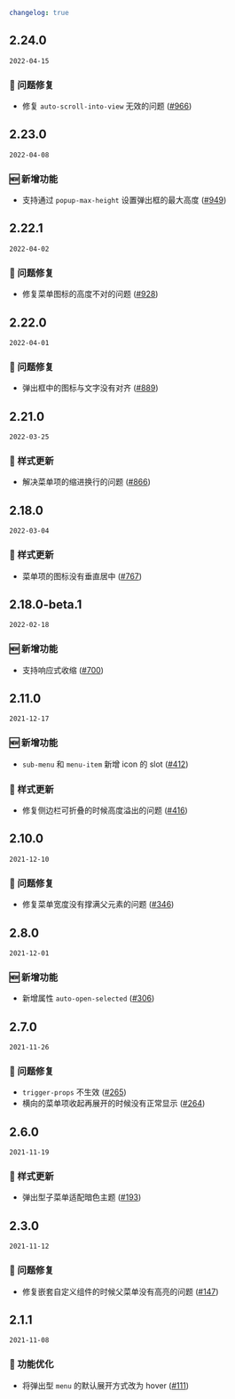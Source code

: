 ```yaml
changelog: true
```

## 2.24.0

`2022-04-15`

### 🐛 问题修复

- 修复 `auto-scroll-into-view` 无效的问题 ([#966](https://github.com/arco-design/arco-design-vue/pull/966))


## 2.23.0

`2022-04-08`

### 🆕 新增功能

- 支持通过 `popup-max-height` 设置弹出框的最大高度 ([#949](https://github.com/arco-design/arco-design-vue/pull/949))


## 2.22.1

`2022-04-02`

### 🐛 问题修复

- 修复菜单图标的高度不对的问题 ([#928](https://github.com/arco-design/arco-design-vue/pull/928))


## 2.22.0

`2022-04-01`

### 🐛 问题修复

- 弹出框中的图标与文字没有对齐 ([#889](https://github.com/arco-design/arco-design-vue/pull/889))


## 2.21.0

`2022-03-25`

### 💅 样式更新

- 解决菜单项的缩进换行的问题 ([#866](https://github.com/arco-design/arco-design-vue/pull/866))


## 2.18.0

`2022-03-04`

### 💅 样式更新

- 菜单项的图标没有垂直居中 ([#767](https://github.com/arco-design/arco-design-vue/pull/767))


## 2.18.0-beta.1

`2022-02-18`

### 🆕 新增功能

- 支持响应式收缩 ([#700](https://github.com/arco-design/arco-design-vue/pull/700))


## 2.11.0

`2021-12-17`

### 🆕 新增功能

- `sub-menu` 和 `menu-item` 新增 icon 的 slot ([#412](https://github.com/arco-design/arco-design-vue/pull/412))

### 💅 样式更新

- 修复侧边栏可折叠的时候高度溢出的问题 ([#416](https://github.com/arco-design/arco-design-vue/pull/416))


## 2.10.0

`2021-12-10`

### 🐛 问题修复

- 修复菜单宽度没有撑满父元素的问题 ([#346](https://github.com/arco-design/arco-design-vue/pull/346))


## 2.8.0

`2021-12-01`

### 🆕 新增功能

- 新增属性  `auto-open-selected` ([#306](https://github.com/arco-design/arco-design-vue/pull/306))


## 2.7.0

`2021-11-26`

### 🐛 问题修复

- `trigger-props` 不生效 ([#265](https://github.com/arco-design/arco-design-vue/pull/265))
- 横向的菜单项收起再展开的时候没有正常显示 ([#264](https://github.com/arco-design/arco-design-vue/pull/264))


## 2.6.0

`2021-11-19`

### 💅 样式更新

- 弹出型子菜单适配暗色主题 ([#193](https://github.com/arco-design/arco-design-vue/pull/193))


## 2.3.0

`2021-11-12`

### 🐛 问题修复

- 修复嵌套自定义组件的时候父菜单没有高亮的问题 ([#147](https://github.com/arco-design/arco-design-vue/pull/147))


## 2.1.1

`2021-11-08`

### 💎 功能优化

- 将弹出型 `menu` 的默认展开方式改为 hover ([#111](https://github.com/arco-design/arco-design-vue/pull/111))

